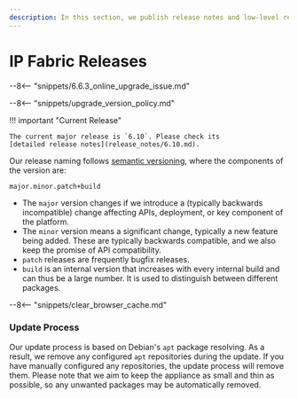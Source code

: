 ```yaml
---
description: In this section, we publish release notes and low-level release notes of IP Fabric.
---
```


# IP Fabric Releases

--8<-- "snippets/6.6.3_online_upgrade_issue.md"

--8<-- "snippets/upgrade_version_policy.md"

!!! important "Current Release"

    The current major release is `6.10`. Please check its
    [detailed release notes](release_notes/6.10.md).

Our release naming follows [semantic versioning](https://semver.org/), where
the components of the version are:

```
major.minor.patch+build
```

- The `major` version changes if we introduce a (typically backwards
  incompatible) change affecting APIs, deployment, or key component of the
  platform.
- The `minor` version means a significant change, typically a new feature being
  added. These are typically backwards compatible, and we also keep the promise
  of API compatibility.
- `patch` releases are frequently bugfix releases.
- `build` is an internal version that increases with every internal build and
  can thus be a large number. It is used to distinguish between different
  packages.

--8<-- "snippets/clear_browser_cache.md"

### Update Process

Our update process is based on Debian's `apt` package resolving. As a result, we
remove any configured `apt` repositories during the update. If you have manually
configured any repositories, the update process will remove them. Please note
that we aim to keep the appliance as small and thin as possible, so any
unwanted packages may be automatically removed.
